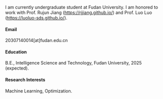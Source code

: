 

<!-- [![senli1073](https://img.shields.io/badge/senli1073-github-blue?logo=github)](https://github.com/lyapunov1999) -->

I am currently undergraduate student at Fudan University. I am honored to work with Prof. Rujun Jiang (https://rjjiang.github.io/) and Prof. Luo Luo (https://luoluo-sds.github.io/).

#### Email
20307140014[at]fudan.edu.cn

#### Education
B.E., Intelligence Science and Technology, Fudan University, 2025 (expected).

#### Research Interests
Machine Learning, Optimization.

